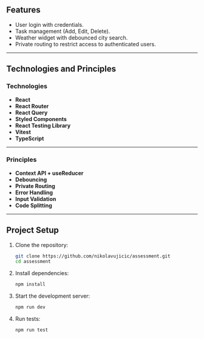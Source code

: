## **Features**

- User login with credentials.
- Task management (Add, Edit, Delete).
- Weather widget with debounced city search.
- Private routing to restrict access to authenticated users.

---

## **Technologies and Principles**

### **Technologies**

- **React**
- **React Router**
- **React Query**
- **Styled Components**
- **React Testing Library**
- **Vitest**
- **TypeScript**

---

### **Principles**

- **Context API + useReducer**
- **Debouncing**
- **Private Routing**
- **Error Handling**
- **Input Validation**
- **Code Splitting**

---

## **Project Setup**

1. Clone the repository:

   ```bash
   git clone https://github.com/nikolavujicic/assessment.git
   cd assessment
   ```

2. Install dependencies:
   ```bash
   npm install
   ```
3. Start the development server:
   ```bash
   npm run dev
   ```
4. Run tests:
   ```bash
   npm run test
   ```
